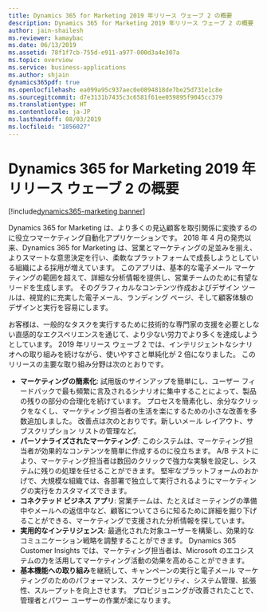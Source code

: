 ```yaml
---
title: Dynamics 365 for Marketing 2019 年リリース ウェーブ 2 の概要
description: Dynamics 365 for Marketing 2019 年リリース ウェーブ 2 の概要
author: jain-shailesh
ms.reviewer: kamaybac
ms.date: 06/13/2019
ms.assetid: 78f1f7cb-755d-e911-a977-000d3a4e307a
ms.topic: overview
ms.service: business-applications
ms.author: shjain
dynamics365pdf: true
ms.openlocfilehash: ea099a95c937aec0e0894818de7be25d731e1c8e
ms.sourcegitcommit: d7e3131b7435c3c6581f61ee059895f9045cc379
ms.translationtype: HT
ms.contentlocale: ja-JP
ms.lasthandoff: 08/03/2019
ms.locfileid: "1856027"
---
```

# <a name="overview-of-dynamics-365-for-marketing-2019-release-wave-2"></a>Dynamics 365 for Marketing 2019 年リリース ウェーブ 2 の概要
[!include[dynamics365-marketing banner](../includes/dynamics365-marketing.md)]

Dynamics 365 for Marketing は、より多くの見込顧客を取引関係に変換するのに役立つマーケティング自動化アプリケーションです。 2018 年 4 月の発売以来、Dynamics 365 for Marketing は、営業とマーケティングの足並みを揃え、よりスマートな意思決定を行い、柔軟なプラットフォームで成長しようとしている組織による採用が増えています。 このアプリは、基本的な電子メール マーケティングの範囲を超えて、詳細な分析情報を提供し、営業チームのために有望なリードを生成します。 そのグラフィカルなコンテンツ作成およびデザイン ツールは、視覚的に充実した電子メール、ランディング ページ、そして顧客体験のデザインと実行を容易にします。

お客様は、一般的なタスクを実行するために技術的な専門家の支援を必要としない直感的なエクスペリエンスを通じて、より少ない労力でより多くを達成しようとしています。 2019 年リリース ウェーブ 2 では、インテリジェントなシナリオへの取り組みを続けながら、使いやすさと単純化が 2 倍になりました。 このリリースの主要な取り組み分野は次のとおりです。

- **マーケティングの簡素化**: 試用版のサインアップを簡単にし、ユーザー フィードバックで最も頻繁に言及されるシナリオに集中することによって、製品の残りの部分の合理化を続けています。 プロセスを簡素化し、余分なクリックをなくし、マーケティング担当者の生活を楽にするための小さな改善を多数追加しました。 改善点は次のとおりです。新しいメール レイアウト、サブスクリプション リストの管理など。  
- **パーソナライズされたマーケティング**: このシステムは、マーケティング担当者が効果的なコンテンツを簡単に作成するのに役立ちます。 A/B テストにより、マーケティング担当者は数回のクリックで強力な実験を設定し、システムに残りの処理を任せることができます。 堅牢なプラットフォームのおかげで、大規模な組織では、各部署で独立して実行されるようにマーケティングの実行をカスタマイズできます。
- **コネクテッド ビジネス アプリ**: 営業チームは、たとえばミーティングの準備中やメールへの返信中など、顧客についてさらに知るために詳細を掘り下げることができる、マーケティングで支援された分析情報を探しています。
- **実用的なインテリジェンス**: 最適化された対象ユーザーを構築し、効果的なコミュニケーション戦略を調整することができます。 Dynamics 365 Customer Insights では、マーケティング担当者は、Microsoft のエコシステムの力を活用してマーケティング活動の効果を高めることができます。 
- **基本機能への取り組み**を継続して、キャンペーンの実行と電子メール マーケティングのためのパフォーマンス、スケーラビリティ、システム管理、拡張性、スループットを向上させます。 プロビジョニングが改善されたことで、管理者とパワー ユーザーの作業が楽になります。
